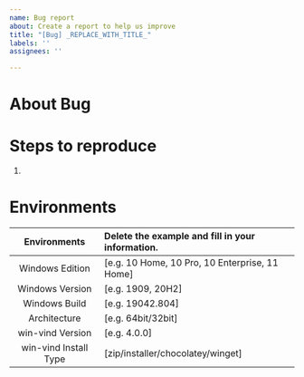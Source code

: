 ```yaml
---
name: Bug report
about: Create a report to help us improve
title: "[Bug] _REPLACE_WITH_TITLE_"
labels: ''
assignees: ''

---
```


# About Bug
<!--
A clear and concise description of what the bug is.
It would be helpful if you could attach a log file with your personal information (e.g. user directory name) withheld.

To prevent duplicated issue posts, please check the task list at https://github.com/users/pit-ray/projects/2.
-->

# Steps to reproduce
1.

# Environments
<!--
Run this in powershell to get the relevant Windows build information :  systeminfo /fo csv | ConvertFrom-Csv | select "OS Name", "OS Version", "System Type" | Format-List 
-->

|Environments|Delete the example and fill in your information.|
|:---:|:---|
|Windows Edition|[e.g. 10 Home, 10 Pro, 10 Enterprise, 11 Home]|
|Windows Version|[e.g. 1909, 20H2]|
|Windows Build|[e.g. 19042.804]|
|Architecture|[e.g. 64bit/32bit]|
|win-vind Version|[e.g. 4.0.0]|
|win-vind Install Type|[zip/installer/chocolatey/winget]|
